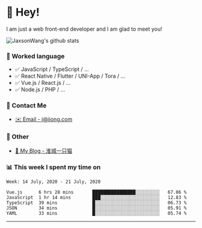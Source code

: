 # 👋 Hey!

I am just a web front-end developer and I am glad to meet you!

![JaxsonWang's github stats](https://github-readme-stats.vercel.app/api?username=JaxsonWang&&show_icons=true&&title_color=1abc9c&&icon_color=1abc9c)


### 📝 Worked language

- ✅ JavaScript / TypeScript / ...
- ✅ React Native / Flutter / UNI-App / Tora / ...
- ✅ Vue.js / React.js / ...
- ✅ Node.js / PHP / ...

### 📮 Contact Me

- [✉️ Email - i@iiong.com](mailto:i@iiong.com)

### 🤪 Other

- [📌 My Blog - 淮城一只猫](https://iiong.com)

### 📊 This week I spent my time on

<!--START_SECTION:waka-->
```text
Week: 14 July, 2020 - 21 July, 2020

Vue.js      6 hrs 28 mins       ████████████████░░░░░░░░░   67.06 % 
JavaScript  1 hr 14 mins        ███░░░░░░░░░░░░░░░░░░░░░░   12.83 % 
TypeScript  39 mins             █░░░░░░░░░░░░░░░░░░░░░░░░   06.73 % 
JSON        34 mins             █░░░░░░░░░░░░░░░░░░░░░░░░   05.91 % 
YAML        33 mins             █░░░░░░░░░░░░░░░░░░░░░░░░   05.74 %
```
<!--END_SECTION:waka-->

---
